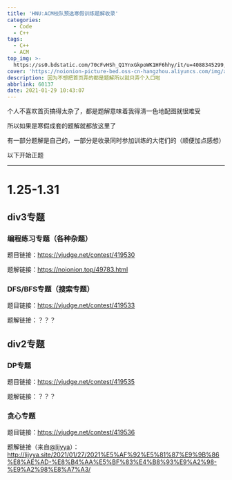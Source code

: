 ```yaml
---
title: 'HNU:ACM校队预选寒假训练题解收录'
categories:
  - Code
  - C++
tags:
  - C++
  - ACM
top_img: >-
  https://ss0.bdstatic.com/70cFvHSh_Q1YnxGkpoWK1HF6hhy/it/u=4088345299,2353129269&fm=26&gp=0.jpg
cover: 'https://noionion-picture-bed.oss-cn-hangzhou.aliyuncs.com/img/acm_cover.png'
description: 因为不想把首页弄的都是题解所以就只弄个入口啦
abbrlink: 60137
date: 2021-01-29 10:43:07
---
```

个人不喜欢首页搞得太杂了，都是题解意味着我得清一色地配图就很难受

所以如果是寒假成套的题解就都放这里了

有一部分题解是自己的，一部分是收录同时参加训练的大佬们的（顺便加点感想）

以下开始正题

--------

# 1.25-1.31

## div3专题

### 编程练习专题（各种杂题）

题目链接：https://vjudge.net/contest/419530

题解链接：https://noionion.top/49783.html

### DFS/BFS专题（搜索专题）

题目链接：https://vjudge.net/contest/419533

题解链接：？？？

## div2专题

### DP专题

题目链接：https://vjudge.net/contest/419535

题解链接：？？？

### 贪心专题

题目链接：https://vjudge.net/contest/419536

题解链接（来自[@lijyya](http://lijyya.site/)）：http://lijyya.site/2021/01/27/2021%E5%AF%92%E5%81%87%E9%9B%86%E8%AE%AD-%E8%B4%AA%E5%BF%83%E4%B8%93%E9%A2%98-%E9%A2%98%E8%A7%A3/